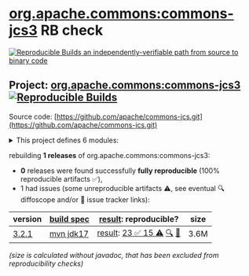 [org.apache.commons:commons-jcs3](https://central.sonatype.com/artifact/org.apache.commons/commons-jcs3/versions) RB check
=======

[![Reproducible Builds](https://reproducible-builds.org/images/logos/rb.svg) an independently-verifiable path from source to binary code](https://reproducible-builds.org/)

## Project: [org.apache.commons:commons-jcs3](https://central.sonatype.com/artifact/org.apache.commons/commons-jcs3/versions) [![Reproducible Builds](https://img.shields.io/endpoint?url=https://raw.githubusercontent.com/jvm-repo-rebuild/reproducible-central/master/content/org/apache/commons/commons-jcs3/badge.json)](https://github.com/jvm-repo-rebuild/reproducible-central/blob/master/content/org/apache/commons/commons-jcs3/README.md)

Source code: [https://github.com/apache/commons-jcs.git](https://github.com/apache/commons-jcs.git)

<details><summary>This project defines 6 modules:</summary>

* [org.apache.commons:commons-jcs3](https://central.sonatype.com/artifact/org.apache.commons/commons-jcs3/3.2.1)
* [org.apache.commons:commons-jcs3-core](https://central.sonatype.com/artifact/org.apache.commons/commons-jcs3-core/3.2.1)
* [org.apache.commons:commons-jcs3-jcache](https://central.sonatype.com/artifact/org.apache.commons/commons-jcs3-jcache/3.2.1)
* [org.apache.commons:commons-jcs3-jcache-extras](https://central.sonatype.com/artifact/org.apache.commons/commons-jcs3-jcache-extras/3.2.1)
* [org.apache.commons:commons-jcs3-jcache-openjpa](https://central.sonatype.com/artifact/org.apache.commons/commons-jcs3-jcache-openjpa/3.2.1)
* [org.apache.commons:commons-jcs3-jcache-tck](https://central.sonatype.com/artifact/org.apache.commons/commons-jcs3-jcache-tck/3.2.1)
</details>

rebuilding **1 releases** of org.apache.commons:commons-jcs3:
- **0** releases were found successfully **fully reproducible** (100% reproducible artifacts :white_check_mark:),
- 1 had issues (some unreproducible artifacts :warning:, see eventual :mag: diffoscope and/or :memo: issue tracker links):

| version | [build spec](/BUILDSPEC.md) | [result](https://reproducible-builds.org/docs/jvm/): reproducible? | size |
| -- | --------- | ------ | -- |
| [3.2.1](https://central.sonatype.com/artifact/org.apache.commons/commons-jcs3/3.2.1/pom) | [mvn jdk17](commons-jcs3-3.2.1.buildspec) | [result](commons-jcs3-3.2.1.buildinfo): [23 :white_check_mark:  15 :warning:](commons-jcs3-3.2.1.buildcompare) [:mag:](commons-jcs3-3.2.1.diffoscope) [:memo:](https://github.com/apache/commons-jcs/commit/61661616d8cb586bc41c0bea5cd3a206ba0ec94d) | 3.6M |

<i>(size is calculated without javadoc, that has been excluded from reproducibility checks)</i>
